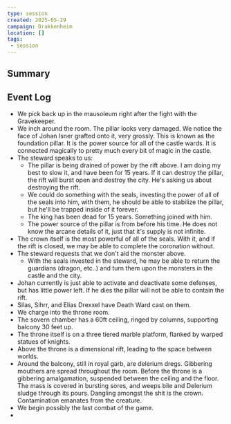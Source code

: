 ```yaml
---
type: session
created: 2025-05-29
campaign: Drakkenheim
location: []
tags:
 - session
---
```


## Summary

## Event Log

- We pick back up in the mausoleum right after the fight with the Gravekeeper.
- We inch around the room. The pillar looks very damaged. We notice the face of Johan Isner grafted onto it, very grossly. This is known as the foundation pillar. It is the power source for all of the castle wards. It is connected magically to pretty much every bit of magic in the castle. 
- The steward speaks to us:
	- The pillar is being drained of power by the rift above. I am doing my best to slow it, and have been for 15 years. If it can destroy the pillar, the rift will burst open and destroy the city. He's asking us about destroying the rift.
	- We could do something with the seals, investing the power of all of the seals into him, with them, he should be able to stabilize the pillar, but he'll be trapped inside of it forever.
	- The king has been dead for 15 years. Something joined with him.
	- The power source of the pillar is from before his time. He does not know the arcane details of it, just that it's supply is not infinite.
- The crown itself is the most powerful of all of the seals. With it, and if the rift is closed, we may be able to complete the coronation without.
- The steward requests that we don't aid the monster above.
	- With the seals invested in the steward, he may be able to return the guardians (dragon, etc..) and turn them upon the monsters in the castle and the city.
- Johan currently is just able to activate and deactivate some defenses, but has little power left. If he dies the pillar will not be able to contain the rift.
- Silas, Sihrr, and Elias Drexxel have Death Ward cast on them.
- We charge into the throne room.
- The sovern chamber has a 60ft ceiling, ringed by columns, supporting balcony 30 feet up.
- The throne itself is on a three tiered marble platform, flanked by warped statues of knights.
- Above the throne is a dimensional rift, leading to the space between worlds.
- Around the balcony, still in royal garb, are delerium dregs. Gibbering mouthers are spread throughout the room. Before the throne is a gibbering amalgamation, suspended between the ceiling and the floor. The mass is covered in bursting sores, and weeps bile and Delerium sludge through its pours. Dangling amongst the shit is the crown. Contamination emanates from the creature.
- We begin possibly the last combat of the game.
- 


